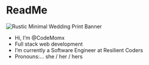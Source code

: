 # ReadMe
![Rustic Minimal Wedding Print Banner](https://user-images.githubusercontent.com/102000967/167453393-5cec7d77-3004-4f1f-9126-cc7c6b38a82e.png)







- Hi, I’m @CodeMomx
- Full stack web development 
- I’m currently a Software Engineer at Resilient Coders
- Pronouns:... she / her / hers

<!---
codingbycarter/codingbycarter is a ✨ special ✨ repository because its `README.md` (this file) appears on your GitHub profile.
You can click the Preview link to take a look at your changes.
--->

<p>
<h3> <Lets Connect!</h3>
